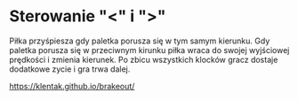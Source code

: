 <h1>Sterowanie "<" i ">"</h1>

Piłka przyśpiesza gdy paletka porusza się w tym samym kierunku.
Gdy paletka porusza się w przeciwnym kirunku piłka wraca do swojej 
wyjściowej prędkości i zmienia kierunek. Po zbicu wszystkich klocków 
gracz dostaje dodatkowe zycie i gra trwa dalej.

https://klentak.github.io/brakeout/
